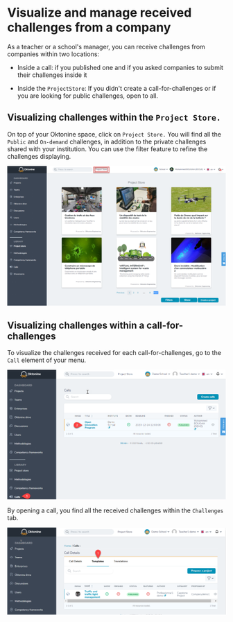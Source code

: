 # Visualize and manage received challenges from a company

As a teacher or a school's manager, you can receive challenges from companies within two locations:

- Inside a call: if you published one and if you asked companies to submit their challenges inside it

- Inside the `ProjectStore`: If you didn't create a call-for-challenges or if you are looking for public challenges, open to all.


## Visualizing challenges within the `Project Store.`

On top of your Oktonine space, click on `Project Store.` 
You will find all the `Public` and `On-demand` challenges, in addition to the private challenges shared with your institution.
You can use the filter feature to refine the challenges displaying. 

![image](../img/manager/challengesconsultation/fromstore1.png)

## Visualizing challenges within a call-for-challenges

To visualize the challenges received for each call-for-challenges, go to the `Call` element of your menu.

![image](../img/manager/challengesconsultation/fromcall1.png)

By opening a call, you find all the received challenges within the `Challenges` tab.

![image](../img/manager/challengesconsultation/fromcall2.png)
